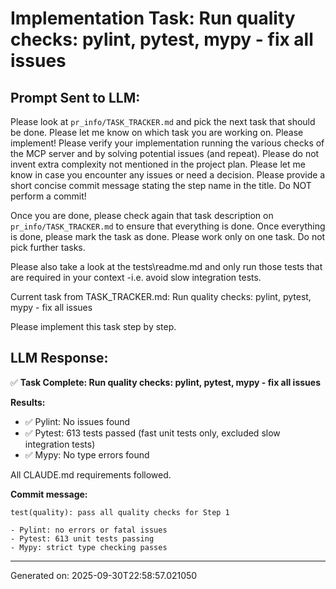 # Implementation Task: Run quality checks: pylint, pytest, mypy - fix all issues

## Prompt Sent to LLM:
Please look at `pr_info/TASK_TRACKER.md` and pick the next task that should be done.
Please let me know on which task you are working on.
Please implement!
Please verify your implementation running the various checks of the MCP server and by solving potential issues (and repeat).
Please do not invent extra complexity not mentioned in the project plan.
Please let me know in case you encounter any issues or need a decision.
Please provide a short concise commit message stating the step name in the title. Do NOT perform a commit!

Once you are done, please check again that task description on `pr_info/TASK_TRACKER.md` to ensure that everything is done.
Once everything is done, please mark the task as done.
Please work only on one task. Do not pick further tasks.

Please also take a look at the tests\readme.md and only run those tests that are required in your context -i.e. avoid slow integration tests.

Current task from TASK_TRACKER.md: Run quality checks: pylint, pytest, mypy - fix all issues

Please implement this task step by step.

## LLM Response:
✅ **Task Complete: Run quality checks: pylint, pytest, mypy - fix all issues**

**Results:**
- ✅ Pylint: No issues found
- ✅ Pytest: 613 tests passed (fast unit tests only, excluded slow integration tests)
- ✅ Mypy: No type errors found

All CLAUDE.md requirements followed.

**Commit message:**
```
test(quality): pass all quality checks for Step 1

- Pylint: no errors or fatal issues
- Pytest: 613 unit tests passing
- Mypy: strict type checking passes
```

---
Generated on: 2025-09-30T22:58:57.021050